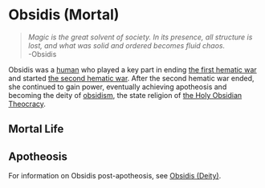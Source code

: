# Obsidis (Mortal)

> *Magic is the great solvent of society. In its presence, all structure is lost, and what was solid and ordered becomes fluid chaos.*  
> -Obsidis

Obsidis was a [human](../anthropoids/human.md) who played a key part in ending [the first hematic war](../wars/first-hematic.md) and started [the second hematic war](../wars/second-hematic.md). After the second hematic war ended, she continued to gain power, eventually achieving apotheosis and becoming the deity of [obsidism](../religions/obsidism.md), the state religion of [the Holy Obsidian Theocracy](../nations/holy-obsidian-theocracy.md).

## Mortal Life

## Apotheosis

For information on Obsidis post-apotheosis, see [Obsidis (Deity)](../deities/obsidis.md).